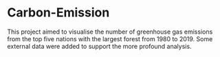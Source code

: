 # Carbon-Emission
This project aimed to visualise the number of greenhouse gas emissions from the top five nations with the largest forest from 1980 to 2019. Some external data were added to support the more profound analysis.
